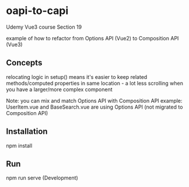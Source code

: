 # oapi-to-capi

Udemy Vue3 course Section 19

example of how to refactor from Options API (Vue2) to Composition API (Vue3)

## Concepts

relocating logic in setup() means it's easier to keep related methods/computed properties in
same location - a lot less scrolling when you have a larger/more complex component

Note: you can mix and match Options API with Composition API
example: UserItem.vue and BaseSearch.vue are using Options API (not migrated to Composition API)


## Installation

npm install


## Run

npm run serve (Development)

